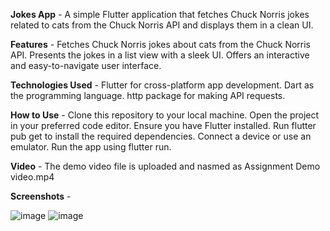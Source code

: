 **Jokes App** -
A simple Flutter application that fetches Chuck Norris jokes related to cats from the Chuck Norris API and displays them in a clean UI.

**Features** -
Fetches Chuck Norris jokes about cats from the Chuck Norris API.
Presents the jokes in a list view with a sleek UI.
Offers an interactive and easy-to-navigate user interface.

**Technologies Used** -
Flutter for cross-platform app development.
Dart as the programming language.
http package for making API requests.

**How to Use** -
Clone this repository to your local machine.
Open the project in your preferred code editor.
Ensure you have Flutter installed.
Run flutter pub get to install the required dependencies.
Connect a device or use an emulator.
Run the app using flutter run.

**Video** -
The demo video file is uploaded and nasmed as Assignment Demo video.mp4

**Screenshots** -

![image](https://github.com/Gaikwad2283/jokes_app/assets/70683771/1de22f67-d4c6-4bc0-ac87-280280412030)
![image](https://github.com/Gaikwad2283/jokes_app/assets/70683771/4ca9b0b1-841a-43ed-adaf-bd543201d7dc)



